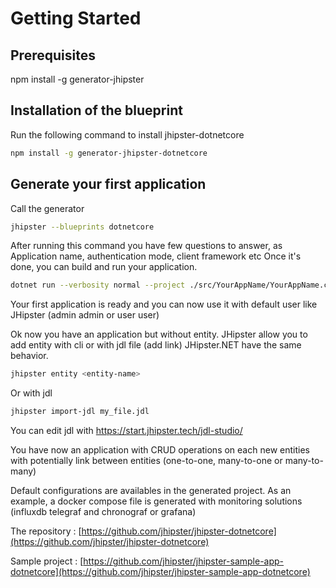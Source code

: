 # Getting Started

## Prerequisites

npm install -g generator-jhipster

## Installation of the blueprint

Run the following command to install jhipster-dotnetcore

```bash
npm install -g generator-jhipster-dotnetcore
```

## Generate your first application

Call the generator

```bash
jhipster --blueprints dotnetcore
```

After running this command you have few questions to answer, as Application name, authentication mode, client framework etc
Once it's done, you can build and run your application.

```bash
dotnet run --verbosity normal --project ./src/YourAppName/YourAppName.csproj
```

Your first application is ready and you can now use it with default user like JHipster (admin admin or user user)

Ok now you have an application but without entity.
JHipster allow you to add entity with cli or with jdl file (add link)
JHipster.NET have the same behavior.

```bash
jhipster entity <entity-name>
```

Or with jdl

```bash
jhipster import-jdl my_file.jdl
```

You can edit jdl with https://start.jhipster.tech/jdl-studio/

You have now an application with CRUD operations on each new entities with potentially link between entities (one-to-one, many-to-one or many-to-many)

Default configurations are availables in the generated project. As an example, a docker compose file is generated with monitoring solutions (influxdb telegraf and chronograf or grafana)

The repository : [https://github.com/jhipster/jhipster-dotnetcore](https://github.com/jhipster/jhipster-dotnetcore)

Sample project : [https://github.com/jhipster/jhipster-sample-app-dotnetcore](https://github.com/jhipster/jhipster-sample-app-dotnetcore)
